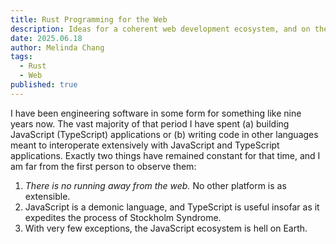 ```yaml
---
title: Rust Programming for the Web
description: Ideas for a coherent web development ecosystem, and on the utility (or lack thereof) of rewriting server logic in Rust.
date: 2025.06.18
author: Melinda Chang
tags:
  - Rust
  - Web
published: true
---
```


I have been engineering software in some form for something like nine
years now. The vast majority of that period I have spent (a) building
JavaScript (TypeScript) applications or (b) writing code in other
languages meant to interoperate extensively with JavaScript and
TypeScript applications. Exactly two things have remained constant for
that time, and I am far from the first person to observe them:

1. _There is no running away from the web._ No other platform is as extensible.
2. JavaScript is a demonic language, and TypeScript is useful
   insofar as it expedites the process of Stockholm Syndrome.
3. With very few exceptions, the JavaScript ecosystem is hell on Earth.
